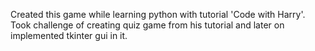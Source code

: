 Created this game while learning python with tutorial 'Code with Harry'. Took challenge of creating quiz game from his tutorial and later on implemented tkinter gui in it.
